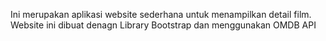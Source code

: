 Ini merupakan aplikasi website sederhana untuk menampilkan detail film. Website ini dibuat denagn Library Bootstrap dan menggunakan OMDB API 
